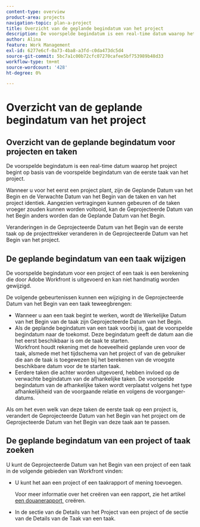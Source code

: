 ```yaml
---
content-type: overview
product-area: projects
navigation-topic: plan-a-project
title: Overzicht van de geplande begindatum van het project
description: De voorspelde begindatum is een real-time datum waarop het project begint op basis van de voorspelde begindatum van de eerste taak van het project.
author: Alina
feature: Work Management
exl-id: 6277e6cf-0a73-4ba8-a3fd-c0da473dc5d4
source-git-commit: 5bc7a1c00b72cfc07270cafee5bf753989b48d33
workflow-type: tm+mt
source-wordcount: '428'
ht-degree: 0%

---
```


# Overzicht van de geplande begindatum van het project

## Overzicht van de geplande begindatum voor projecten en taken

De voorspelde begindatum is een real-time datum waarop het project begint op basis van de voorspelde begindatum van de eerste taak van het project.

Wanneer u voor het eerst een project plant, zijn de Geplande Datum van het Begin en de Verwachte Datum van het Begin van de taken en van het project identiek. Aangezien vertragingen kunnen gebeuren of de taken vroeger zouden kunnen worden voltooid, kan de Geprojecteerde Datum van het Begin anders worden dan de Geplande Datum van het Begin.

Veranderingen in de Geprojecteerde Datum van het Begin van de eerste taak op de projecttrekker veranderen in de Geprojecteerde Datum van het Begin van het project.

## De geplande begindatum van een taak wijzigen

De voorspelde begindatum voor een project of een taak is een berekening die door Adobe Workfront is uitgevoerd en kan niet handmatig worden gewijzigd.

De volgende gebeurtenissen kunnen een wijziging in de Geprojecteerde Datum van het Begin van een taak teweegbrengen:

* Wanneer u aan een taak begint te werken, wordt de Werkelijke Datum van het Begin van de taak zijn Geprojecteerde Datum van het Begin.
* Als de geplande begindatum van een taak voorbij is, gaat de voorspelde begindatum naar de toekomst. Deze begindatum geeft de datum aan die het eerst beschikbaar is om de taak te starten.\
  Workfront houdt rekening met de hoeveelheid geplande uren voor de taak, alsmede met het tijdschema van het project of van de gebruiker die aan de taak is toegewezen bij het berekenen van de vroegste beschikbare datum voor de te starten taak.
* Eerdere taken die achter worden uitgevoerd, hebben invloed op de verwachte begindatum van de afhankelijke taken. De voorspelde begindatum van de afhankelijke taken wordt verplaatst volgens het type afhankelijkheid van de voorgaande relatie en volgens de voorganger-datums.

Als om het even welk van deze taken de eerste taak op een project is, verandert de Geprojecteerde Datum van het Begin van het project om de Geprojecteerde Datum van het Begin van deze taak aan te passen.

## De geplande begindatum van een project of taak zoeken

U kunt de Geprojecteerde Datum van het Begin van een project of een taak in de volgende gebieden van Workfront vinden:

* U kunt het aan een project of een taakrapport of mening toevoegen.

  Voor meer informatie over het creëren van een rapport, zie het artikel [&#x200B; een douanerapport &#x200B;](../../../reports-and-dashboards/reports/creating-and-managing-reports/create-custom-report.md) creëren.

* In de sectie van de Details van het Project van een project of de sectie van de Details van de Taak van een taak.
